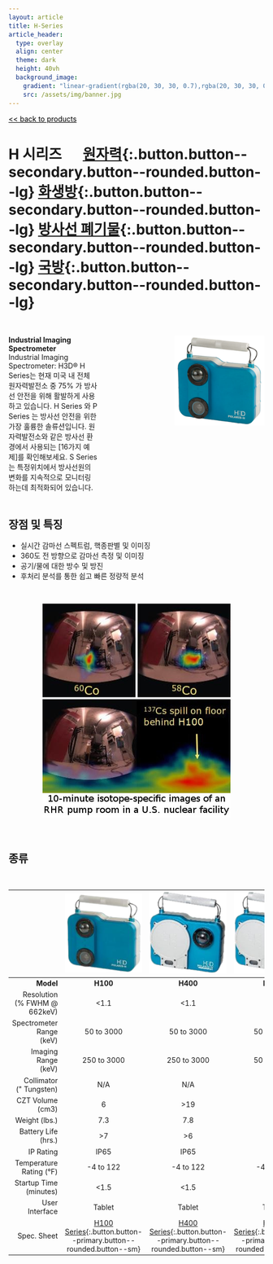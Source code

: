 ```yaml
---
layout: article
title: H-Series
article_header:
  type: overlay
  align: center
  theme: dark
  height: 40vh
  background_image:
    gradient: "linear-gradient(rgba(20, 30, 30, 0.7),rgba(20, 30, 30, 0.7))"
    src: /assets/img/banner.jpg
---
```


<style>

.container {
  display: flex;
  justify-content: space-between;
}

.item1 {
  flex-basis: 50%;
  margin-top: 30px;
}

.item2 {
  flex-basis: 50%;
  margin-top: 30px;
  padding-left: 150px;
}

@media (max-width: 700px) {
  .container {
    flex-direction: column;
  }
</style>

<a href="/products/" style="color:black"><< back to products</a>

# H 시리즈 &emsp; [원자력](#){:.button.button--secondary.button--rounded.button--lg} [화생방](#){:.button.button--secondary.button--rounded.button--lg} [방사선 폐기물](#){:.button.button--secondary.button--rounded.button--lg} [국방](#){:.button.button--secondary.button--rounded.button--lg}

<div class="container">
<div class="item1">
<span style="font-weight:bold">Industrial Imaging Spectrometer</span>
<br>
Industrial Imaging Spectrometer: H3D® H Series는 현재 미국 내 전체 원자력발전소 중 75% 가 방사선 안전을 위해 활발하게 사용하고 있습니다. H Series 와 P Series 는 방사선 안전을 위한 가장 훌륭한 솔류션입니다. 원자력발전소와 같은 방사선 환경에서 사용되는 [16가지 예제]를 확인해보세요. S Series 는 특정위치에서 방사선원의 변화를 지속적으로 모니터링 하는데 최적화되어 있습니다.

</div>
<div class="item2">
<img src="/assets/img/H_cover.png">
</div>
</div>
<br >

## 장점 및 특징

- 실시간 감마선 스펙트럼, 핵종판별 및 이미징
- 360도 전 방향으로 감마선 측정 및 이미징
- 공기/물에 대한 방수 및 방진
- 후처리 분석를 통한 쉽고 빠른 정량적 분석

<br>
<p align="center" width="100%">
    <img src="/assets/img/H1.jpg"> 
</p>
<br>

## 종류

<br>

|                                  |                      ![](/assets/img/H/H100.png)                      |                      ![](/assets/img/H/H400.png)                      |                      ![](/assets/img/H/H400.png)                      |                      ![](/assets/img/H/H400.png)                       |                      ![](/assets/img/H/H400.png)                       |
| -------------------------------: | :-------------------------------------------------------------------: | :-------------------------------------------------------------------: | :-------------------------------------------------------------------: | :--------------------------------------------------------------------: | :--------------------------------------------------------------------: |
|                        **Model** |                               **H100**                                |                               **H400**                                |                               **H420**                                |                               **H400+**                                |                               **H420+**                                |
| Resolution<br> (% FWHM @ 662keV) |                                 <1.1                                  |                                 <1.1                                  |                                 <1.1                                  |                                  <0.8                                  |                                  <0.8                                  |
|     Spectrometer Range <br>(keV) |                              50 to 3000                               |                              50 to 3000                               |                              50 to 3000                               |                               50 to 3000                               |                               50 to 3000                               |
|          Imaging Range <br>(keV) |                              250 to 3000                              |                              250 to 3000                              |                              50 to 3000                               |                              250 to 3000                               |                               50 to 3000                               |
|      Collimator<br> (" Tungsten) |                                  N/A                                  |                                  N/A                                  |                                  N/A                                  |                                  N/A                                   |                                  N/A                                   |
|             CZT Volume<br> (cm3) |                                   6                                   |                                  >19                                  |                                  >19                                  |                                  >19                                   |                                  >19                                   |
|                    Weight (lbs.) |                                  7.3                                  |                                  7.8                                  |                                  7.8                                  |                                  7.8                                   |                                  7.8                                   |
|          Battery Life <br>(hrs.) |                                  >7                                   |                                  >6                                   |                                  >6                                   |                                   >6                                   |                                   >6                                   |
|                        IP Rating |                                 IP65                                  |                                 IP65                                  |                                 IP65                                  |                                  IP65                                  |                                  IP65                                  |
|      Temperature <br>Rating (°F) |                               -4 to 122                               |                               -4 to 122                               |                               -4 to 122                               |                               -4 to 122                                |                               -4 to 122                                |
|       Startup Time <br>(minutes) |                                 <1.5                                  |                                 <1.5                                  |                                 <1.5                                  |                                  <1.5                                  |                                  <1.5                                  |
|                   User Interface |                                Tablet                                 |                                Tablet                                 |                                Tablet                                 |                                 Tablet                                 |                                 Tablet                                 |
|                      Spec. Sheet | [H100 Series](#){:.button.button--primary.button--rounded.button--sm} | [H400 Series](#){:.button.button--primary.button--rounded.button--sm} | [H420 Series](#){:.button.button--primary.button--rounded.button--sm} | [H400+ Series](#){:.button.button--primary.button--rounded.button--sm} | [H420+ Series](#){:.button.button--primary.button--rounded.button--sm} |
